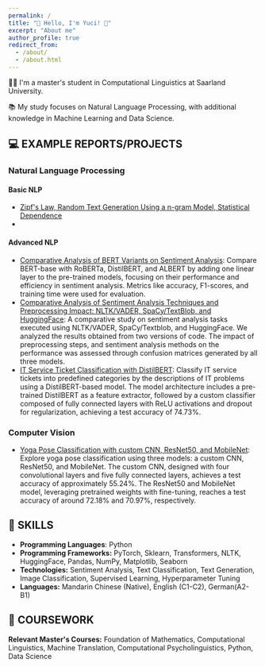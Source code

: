 ```yaml
---
permalink: /
title: "🌼 Hello, I'm Yuci! 🌼"
excerpt: "About me"
author_profile: true
redirect_from: 
  - /about/
  - /about.html
---
```






👩‍💻 I'm a master's student in Computational Linguistics at Saarland University.

📚 My study focuses on Natural Language Processing, with additional knowledge in Machine Learning and Data Science.

## 💻 EXAMPLE REPORTS/PROJECTS
### Natural Language Processing

#### Basic NLP
- [Zipf's Law, Random Text Generation Using a n-gram Model, Statistical Dependence](https://github.com/yyuuccii/CoLi_1/blob/main/CoLi_1.ipynb)
- 
#### Advanced NLP
- [Comparative Analysis of BERT Variants on Sentiment Analysis](https://drive.google.com/file/d/13RJ4inZYD4eEdOVK9lHhEQ64VAs1WgSs/view): Compare BERT-base with RoBERTa, DistilBERT, and ALBERT by adding one linear layer to the pre-trained models, focusing on their performance and efficiency in sentiment analysis. Metrics like accuracy, F1-scores, and training time were used for evaluation.
- [Comparative Analysis of Sentiment Analysis Techniques and Preprocessing Impact: NLTK/VADER, SpaCy/TextBlob, and HuggingFace](https://drive.google.com/file/d/1hioeSSo9hQ_g_aQTISfR2UZtYFH4GR57/view?usp=sharing): A comparative study on sentiment analysis tasks executed using NLTK/VADER, SpaCy/Textblob, and HuggingFace. We analyzed the results obtained from two versions of code. The impact of preprocessing steps, and sentiment analysis methods on the performance was assessed through confusion matrices generated by all three models.
- [IT Service Ticket Classification with DistilBERT](https://github.com/yyuuccii/TextClassification_ITService/tree/main): Classify IT service tickets into predefined categories by the descriptions of IT problems using a DistilBERT-based model. The model architecture includes a pre-trained DistilBERT as a feature extractor, followed by a custom classifier composed of fully connected layers with ReLU activations and dropout for regularization, achieving a test accuracy of 74.73%.

### Computer Vision  
- [Yoga Pose Classification with custom CNN, ResNet50, and MobileNet](https://github.com/yyuuccii/ImageClassification_YogaPose): Explore yoga pose classification using three models: a custom CNN, ResNet50, and MobileNet. The custom CNN, designed with four convolutional layers and five fully connected layers, achieves a test accuracy of approximately 55.24%. The ResNet50 and MobileNet model, leveraging pretrained weights with fine-tuning, reaches a test accuracy of around 72.18% and 70.97%, respectively.

## 🤖 SKILLS

* **Programming Languages**: Python
* **Programming Frameworks:** PyTorch, Sklearn, Transformers, NLTK, HuggingFace, Pandas, NumPy, Matplotlib, Seaborn
* **Technologies:** Sentiment Analysis, Text Classification, Text Generation, Image Classification, Supervised Learning, Hyperparameter Tuning
* **Languages:** Mandarin Chinese (Native), English (C1-C2), German(A2-B1) 

## 📝 COURSEWORK
**Relevant Master's Courses:** Foundation of Mathematics, Computational Linguistics, Machine Translation, Computational Psycholinguistics, Python, Data Science






